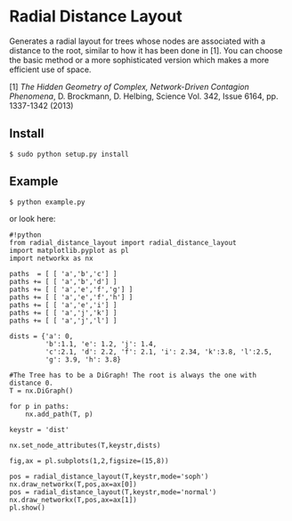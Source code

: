 # Radial Distance Layout

Generates a radial layout for trees whose nodes are associated with a distance to the root, similar to how it has been done in [1]. You can choose the basic method or a more sophisticated version which makes a more efficient use of space.

[1] *The Hidden Geometry of Complex, Network-Driven Contagion Phenomena*, D. Brockmann, D. Helbing, Science Vol. 342, Issue 6164, pp. 1337-1342 (2013)

## Install 

    $ sudo python setup.py install

## Example

    $ python example.py

or look here:

```
#!python
from radial_distance_layout import radial_distance_layout
import matplotlib.pyplot as pl
import networkx as nx

paths  = [ [ 'a','b','c'] ]
paths += [ [ 'a','b','d'] ]
paths += [ [ 'a','e','f','g'] ]
paths += [ [ 'a','e','f','h'] ]
paths += [ [ 'a','e','i'] ]
paths += [ [ 'a','j','k'] ]
paths += [ [ 'a','j','l'] ]

dists = {'a': 0,
         'b':1.1, 'e': 1.2, 'j': 1.4,
         'c':2.1, 'd': 2.2, 'f': 2.1, 'i': 2.34, 'k':3.8, 'l':2.5,
         'g': 3.9, 'h': 3.8}

#The Tree has to be a DiGraph! The root is always the one with distance 0.
T = nx.DiGraph()

for p in paths:
    nx.add_path(T, p)

keystr = 'dist'

nx.set_node_attributes(T,keystr,dists)

fig,ax = pl.subplots(1,2,figsize=(15,8))

pos = radial_distance_layout(T,keystr,mode='soph')
nx.draw_networkx(T,pos,ax=ax[0])
pos = radial_distance_layout(T,keystr,mode='normal')
nx.draw_networkx(T,pos,ax=ax[1])
pl.show()

```
